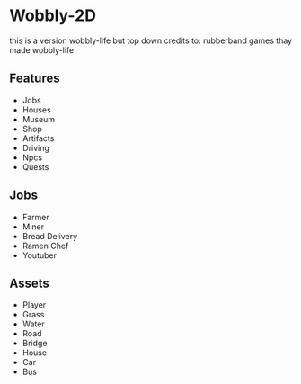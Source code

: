 # Wobbly-2D

this is a version wobbly-life but top down
credits to: rubberband games thay made wobbly-life

## Features

* Jobs
* Houses
* Museum
* Shop
* Artifacts
* Driving
* Npcs
* Quests

## Jobs

* Farmer
* Miner
* Bread Delivery
* Ramen Chef
* Youtuber

## Assets

* Player
* Grass
* Water
* Road
* Bridge
* House
* Car
* Bus
